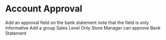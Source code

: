 # Account Approval

Add an approval field on the bank statement
    note that the field is only informative
Add a group Sales Level
Only Store Manager can approve Bank Statement